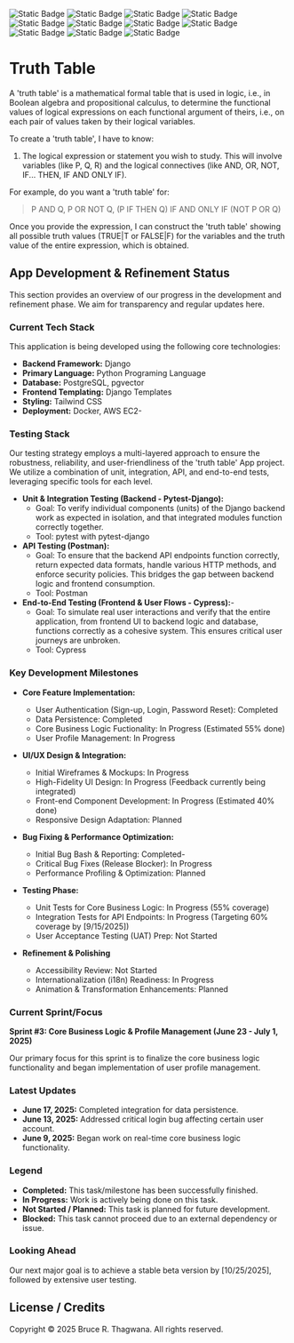![Static Badge](https://img.shields.io/badge/Visual%20Studio%20Code-%230076B8?style=for-the-badge&logo=Visual%20Studio%20Code&labelColor=%23FFFFFF)
![Static Badge](https://img.shields.io/badge/git%20-%23F05032?style=for-the-badge&logo=git&labelColor=%23FFFFFF)
![Static Badge](https://img.shields.io/badge/Python-%233776AB?style=for-the-badge&logo=Python&logoColor=%234584b6&labelColor=%23ffde57)
![Static Badge](https://img.shields.io/badge/HTML5-%23E34F26?style=for-the-badge&logo=HTML5&labelColor=%23FFFFFF)
![Static Badge](https://img.shields.io/badge/Django-%23092E20?style=for-the-badge&logo=Django)
![Static Badge](https://img.shields.io/badge/PostgreSQL-%234169E1?style=for-the-badge&logo=PostgreSQL&logoColor=%23FFFFFF)
![Static Badge](https://img.shields.io/badge/PGVector-%23123456?style=for-the-badge&logo=PGVector&logoColor=%23FFFFFF)
![Static Badge](https://img.shields.io/badge/Docker-%230db7ed?style=for-the-badge&logo=Docker&logoColor=%23FFFFFF)
![Static Badge](https://img.shields.io/badge/CSS3-%232965f1?style=for-the-badge&logo=CSS3&logoColor=%23FFFFFF)
![Static Badge](https://img.shields.io/badge/TensorFlow-%23FF6F00?style=for-the-badge&logo=TensorFlow&logoColor=%23FF6F00&labelColor=%23FFFFFF)
![Static Badge](https://img.shields.io/badge/Pytorch-%23EE4C2C?style=for-the-badge&logo=Pytorch&logoColor=%23FF6F00&labelColor=%23FFFFFF)









# Truth Table

A 'truth table' is a mathematical formal table that is used in logic, i.e., in Boolean algebra and propositional calculus, to determine the functional values of logical expressions on each functional argument of theirs, i.e., on each pair of values taken by their logical variables.

To create a 'truth table', I have to know:

1. The logical expression or statement you wish to study. This will involve variables (like P, Q, R) and the logical connectives (like AND, OR, NOT, IF... THEN, IF AND ONLY IF).

For example, do you want a 'truth table' for:

> P AND Q,
> P OR NOT Q,
> (P IF THEN Q) IF AND ONLY IF (NOT P OR Q)

Once you provide the expression, I can construct the 'truth table' showing all possible truth values (TRUE|T or FALSE|F) for the variables and the truth value of the entire expression, which is obtained.

## App Development & Refinement Status

This section provides an overview of our progress in the development and refinement phase. We aim for transparency and regular updates here.

### Current Tech Stack

This application is being developed using the following core technologies:

- **Backend Framework:** Django
- **Primary Language:** Python Programing Language
- **Database:** PostgreSQL, pgvector
- **Frontend Templating:** Django Templates
- **Styling:** Tailwind CSS
- **Deployment:** Docker, AWS EC2-

### Testing Stack

Our testing strategy employs a multi-layered approach to ensure the robustness, reliability, and user-friendliness of the 'truth table' App project. We utilize a combination of unit, integration, API, and end-to-end tests, leveraging specific tools for each level.

- **Unit & Integration Testing (Backend - Pytest-Django):**
  - Goal: To verify individual components (units) of the Django backend work as expected in isolation, and that integrated modules function correctly together.
  * Tool: pytest with pytest-django
- **API Testing (Postman):**
  - Goal: To ensure that the backend API endpoints function correctly, return expected data formats, handle various HTTP methods, and enforce security policies. This bridges the gap between backend logic and frontend consumption.
  * Tool: Postman
- **End-to-End Testing (Frontend & User Flows - Cypress):**-
  - Goal: To simulate real user interactions and verify that the entire application, from frontend UI to backend logic and database, functions correctly as a cohesive system. This ensures critical user journeys are unbroken.
  * Tool: Cypress

### Key Development Milestones

- **Core Feature Implementation:**

  - User Authentication (Sign-up, Login, Password Reset): Completed
  - Data Persistence: Completed
  - Core Business Logic Fuctionality: In Progress (Estimated 55% done)
  - User Profile Management: In Progress

- **UI/UX Design & Integration:**

  - Initial Wireframes & Mockups: In Progress
  - High-Fidelity UI Design: In Progress (Feedback currently being integrated)
  - Front-end Component Development: In Progress (Estimated 40% done)
  - Responsive Design Adaptation: Planned

- **Bug Fixing & Performance Optimization:**

  - Initial Bug Bash & Reporting: Completed-
  - Critical Bug Fixes (Release Blocker): In Progress
  - Performance Profiling & Optimization: Planned

- **Testing Phase:**

  - Unit Tests for Core Business Logic: In Progress (55% coverage)
  - Integration Tests for API Endpoints: In Progress (Targeting 60% coverage by [9/15/2025])
  - User Acceptance Testing (UAT) Prep: Not Started

- **Refinement & Polishing**
  - Accessibility Review: Not Started
  - Internationalization (i18n) Readiness: In Progress
  - Animation & Transformation Enhancements: Planned

### Current Sprint/Focus

**Sprint #3: Core Business Logic & Profile Management (June 23 - July 1, 2025)**

Our primary focus for this sprint is to finalize the core business logic functionality and began implementation of user profile management.

### Latest Updates

- **June 17, 2025:** Completed integration for data persistence.
- **June 13, 2025:** Addressed critical login bug affecting certain user account.
- **June 9, 2025:** Began work on real-time core business logic functionality.

### Legend

- **Completed:** This task/milestone has been successfully finished.
- **In Progress:** Work is actively being done on this task.
- **Not Started / Planned:** This task is planned for future development.
- **Blocked:** This task cannot proceed due to an external dependency or issue.

### Looking Ahead

Our next major goal is to achieve a stable beta version by [10/25/2025], followed by extensive user testing.

## License / Credits

Copyright © 2025 Bruce R. Thagwana. All rights reserved. 
